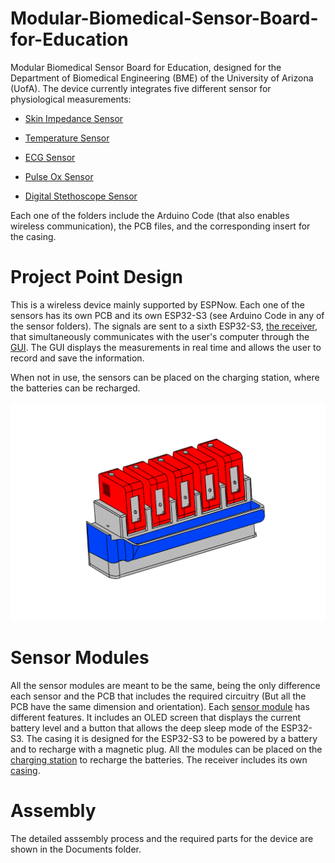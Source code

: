 # Modular-Biomedical-Sensor-Board-for-Education
Modular Biomedical Sensor Board for Education, designed for the Department of Biomedical Engineering (BME) of the University of Arizona (UofA). The device currently integrates five different sensor for physiological measurements:

* [Skin Impedance Sensor](https://github.com/grender007/Modular-Biomedical-Sensor-Board-for-Education/tree/main/Skin%20Impedance%20Sensor)

* [Temperature Sensor](https://github.com/grender007/Modular-Biomedical-Sensor-Board-for-Education/tree/main/Temperature%20Sensor)

* [ECG Sensor](https://github.com/grender007/Modular-Biomedical-Sensor-Board-for-Education/tree/main/ECG%20Sensor%20)

* [Pulse Ox Sensor](https://github.com/grender007/Modular-Biomedical-Sensor-Board-for-Education/tree/main/Pulse%20Ox%20Sensor)

* [Digital Stethoscope Sensor](https://github.com/grender007/Modular-Biomedical-Sensor-Board-for-Education/tree/main/Sound%20Sensor)

Each one of the folders include the Arduino Code (that also enables wireless communication), the PCB files, and the corresponding insert for the casing.

# Project Point Design
This is a wireless device mainly supported by ESPNow. Each one of the sensors has its own PCB and its own ESP32-S3 (see Arduino Code in any of the sensor folders). The signals are sent to a sixth ESP32-S3, [the receiver](https://github.com/grender007/Modular-Biomedical-Sensor-Board-for-Education/tree/main/ESP32%20Receiver), that simultaneously communicates with the user's computer through the [GUI](https://github.com/grender007/Modular-Biomedical-Sensor-Board-for-Education/tree/main/GUI). The GUI displays the measurements in real time and allows the user to record and save the information.

When not in use, the sensors can be placed on the charging station, where the batteries can be recharged.

![alt Concept](https://github.com/grender007/Modular-Biomedical-Sensor-Board-for-Education/blob/main/Concept%20Design.png)

# Sensor Modules
All the sensor modules are meant to be the same, being the only difference each sensor and the PCB that includes the required circuitry (But all the PCB have the same dimension and orientation). Each [sensor module](https://github.com/grender007/Modular-Biomedical-Sensor-Board-for-Education/tree/main/Housing%20Models/Module%20Casing) has different features. It includes an OLED screen that displays the current battery level and a button that allows the deep sleep mode of the ESP32-S3. The casing it is designed for the ESP32-S3 to be powered by a battery and to recharge with a magnetic plug.
All the modules can be placed on the [charging station](https://github.com/grender007/Modular-Biomedical-Sensor-Board-for-Education/tree/main/Housing%20Models/Charging%20Station) to recharge the batteries. The receiver includes its own [casing](https://github.com/grender007/Modular-Biomedical-Sensor-Board-for-Education/tree/main/Housing%20Models/Receiver%20Casing).

# Assembly
The detailed asssembly process and the required parts for the device are shown in the Documents folder.

